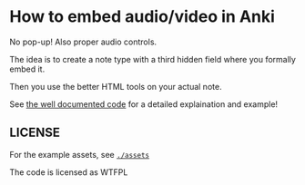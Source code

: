# How to embed audio/video in Anki

No pop-up! Also proper audio controls.

The idea is to create a note type with a third hidden field where you formally embed it.

Then you use the better HTML tools on your actual note.

See [the well documented code](./src/main.rs) for a detailed explaination and example!

## LICENSE
For the example assets, see [`./assets`](./assets)

The code is licensed as WTFPL
